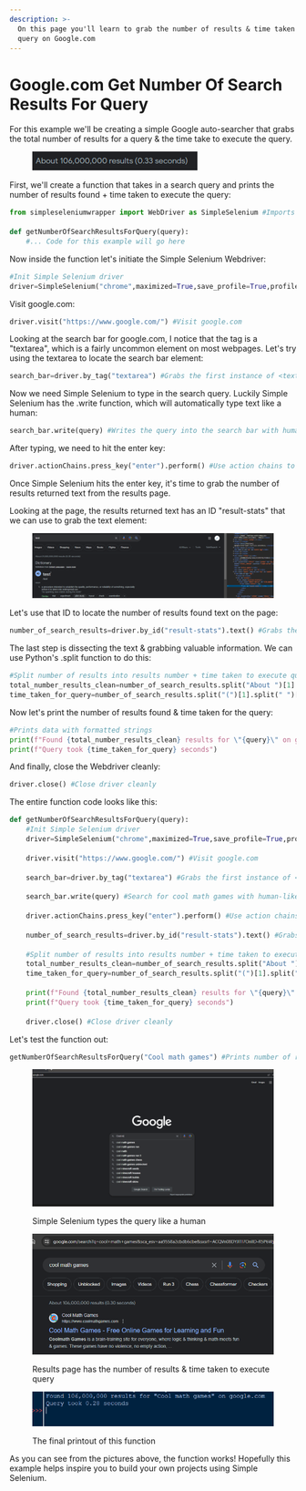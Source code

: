 ```yaml
---
description: >-
  On this page you'll learn to grab the number of results & time taken for a
  query on Google.com
---
```


# Google.com Get Number Of Search Results For Query

For this example we'll be creating a simple Google auto-searcher that grabs the total number of results for a query & the time take to execute the query.

<figure><img src="../.gitbook/assets/image.png" alt=""><figcaption></figcaption></figure>

First, we'll create a function that takes in a search query and prints the number of results found + time taken to execute the query:

```python
from simpleseleniumwrapper import WebDriver as SimpleSelenium #Imports Simple Selenium

def getNumberOfSearchResultsForQuery(query):
    #... Code for this example will go here
```

Now inside the function let's initiate the Simple Selenium Webdriver:

```python
#Init Simple Selenium driver
driver=SimpleSelenium("chrome",maximized=True,save_profile=True,profile_name="google autosearcher")
```

Visit google.com:

```python
driver.visit("https://www.google.com/") #Visit google.com
```

Looking at the search bar for google.com, I notice that the tag is a "textarea", which is a fairly uncommon element on most webpages. Let's try using the textarea to locate the search bar element:

```python
search_bar=driver.by_tag("textarea") #Grabs the first instance of <textarea>
```

Now we need Simple Selenium to type in the search query. Luckily Simple Selenium has the .write function, which will automatically type text like a human:

```python
search_bar.write(query) #Writes the query into the search bar with human-like keystrokes
```

After typing, we need to hit the enter key:

```python
driver.actionChains.press_key("enter").perform() #Use action chains to hit enter key
```

Once Simple Selenium hits the enter key, it's time to grab the number of results returned text from the results page.&#x20;

Looking at the page, the results returned text has an ID "result-stats" that we can use to grab the text element:

<figure><img src="../.gitbook/assets/image (1).png" alt=""><figcaption></figcaption></figure>

Let's use that ID to locate the number of results found text on the page:

```python
number_of_search_results=driver.by_id("result-stats").text() #Grabs the "About x results" text
```

The last step is dissecting the text & grabbing valuable information. We can use Python's .split function to do this:

```python
#Split number of results into results number + time taken to execute query
total_number_results_clean=number_of_search_results.split("About ")[1].split(" ")[0]
time_taken_for_query=number_of_search_results.split("(")[1].split(" ")[0]
```

Now let's print the number of results found & time taken for the query:

```python
#Prints data with formatted strings
print(f"Found {total_number_results_clean} results for \"{query}\" on google.com")
print(f"Query took {time_taken_for_query} seconds")
```

And finally, close the Webdriver cleanly:

```python
driver.close() #Close driver cleanly
```

The entire function code looks like this:

```python
def getNumberOfSearchResultsForQuery(query):
    #Init Simple Selenium driver
    driver=SimpleSelenium("chrome",maximized=True,save_profile=True,profile_name="awesome sauce")

    driver.visit("https://www.google.com/") #Visit google.com

    search_bar=driver.by_tag("textarea") #Grabs the first instance of <textarea>

    search_bar.write(query) #Search for cool math games with human-like keystrokes

    driver.actionChains.press_key("enter").perform() #Use action chains to hit enter key

    number_of_search_results=driver.by_id("result-stats").text() #Grabs the "About x results" text

    #Split number of results into results number + time taken to execute query
    total_number_results_clean=number_of_search_results.split("About ")[1].split(" ")[0]
    time_taken_for_query=number_of_search_results.split("(")[1].split(" ")[0]

    print(f"Found {total_number_results_clean} results for \"{query}\" on google.com")
    print(f"Query took {time_taken_for_query} seconds")

    driver.close() #Close driver cleanly
```

Let's test the function out:

```python
getNumberOfSearchResultsForQuery("Cool math games") #Prints number of results & time taken for the query "Cool math games"
```

<figure><img src="../.gitbook/assets/image (2).png" alt=""><figcaption><p>Simple Selenium types the query like a human</p></figcaption></figure>

<figure><img src="../.gitbook/assets/image (3).png" alt=""><figcaption><p>Results page has the number of results &#x26; time taken to execute query</p></figcaption></figure>

<figure><img src="../.gitbook/assets/image (4).png" alt=""><figcaption><p>The final printout of this function</p></figcaption></figure>

As you can see from the pictures above, the function works! Hopefully this example helps inspire you to build your own projects using Simple Selenium.
